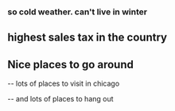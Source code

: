 

### so cold weather. can't live in winter

## highest sales tax in the country

## Nice places to go around

 -- lots of places to visit in chicago
 
 -- and lots of places to hang out
